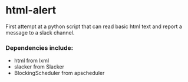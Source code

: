 # html-alert
First attempt at a python script that can read basic html text and report a message to a slack channel.

### Dependencies include:
- html from lxml
- slacker from Slacker
- BlockingScheduler from apscheduler
